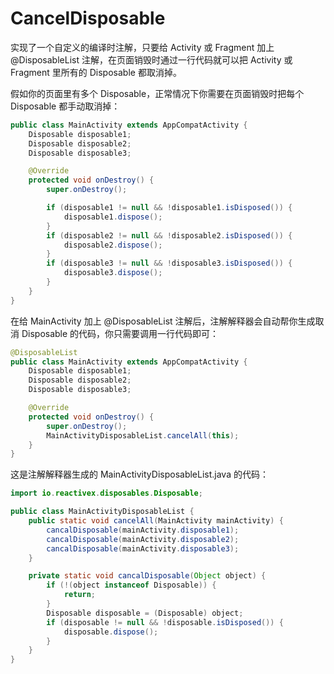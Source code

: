 # CancelDisposable

实现了一个自定义的编译时注解，只要给 Activity 或 Fragment 加上 @DisposableList 注解，在页面销毁时通过一行代码就可以把 Activity 或 Fragment 里所有的 Disposable 都取消掉。

假如你的页面里有多个 Disposable，正常情况下你需要在页面销毁时把每个 Disposable 都手动取消掉：

```java
public class MainActivity extends AppCompatActivity {
    Disposable disposable1;
    Disposable disposable2;
    Disposable disposable3;

    @Override
    protected void onDestroy() {
        super.onDestroy();

        if (disposable1 != null && !disposable1.isDisposed()) {
            disposable1.dispose();
        }
        if (disposable2 != null && !disposable2.isDisposed()) {
            disposable2.dispose();
        }
        if (disposable3 != null && !disposable3.isDisposed()) {
            disposable3.dispose();
        }
    }
}
```

在给 MainActivity 加上 @DisposableList 注解后，注解解释器会自动帮你生成取消 Disposable 的代码，你只需要调用一行代码即可：

```java
@DisposableList
public class MainActivity extends AppCompatActivity {
    Disposable disposable1;
    Disposable disposable2;
    Disposable disposable3;

    @Override
    protected void onDestroy() {
        super.onDestroy();
        MainActivityDisposableList.cancelAll(this);
    }
}
```

这是注解解释器生成的 MainActivityDisposableList.java 的代码：

```java
import io.reactivex.disposables.Disposable;

public class MainActivityDisposableList {
    public static void cancelAll(MainActivity mainActivity) {
        cancalDisposable(mainActivity.disposable1);
        cancalDisposable(mainActivity.disposable2);
        cancalDisposable(mainActivity.disposable3);
    }

    private static void cancalDisposable(Object object) {
        if (!(object instanceof Disposable)) {
            return;
        }
        Disposable disposable = (Disposable) object;
        if (disposable != null && !disposable.isDisposed()) {
            disposable.dispose();
        }
    }
}
```
